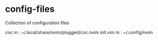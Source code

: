 # config-files
Collection of configuration files

coc in : ~/.local/share/nvim/plugged/coc.nvim
init.vim in : ~/.config/nvim
